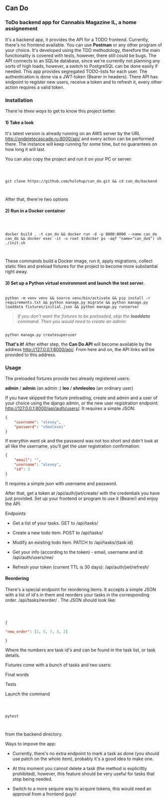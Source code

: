 
  
## Can Do

  

### ToDo backend app for Cannabis Magazine IL, a home assignement

  

It's a backend app, it provides the API for a TODO frontend. Currently, there's no frontend available. You can use **Postman** or any other program of your choice. It's developed using the TDD methodology, therefore the main functionality is covered with tests, however, there still could be bugs. The API connects to an SQLite database, since we're currently not planning any sorts of high loads, however, a switch to PostgreSQL can be done easily if needed. This app provides segregated TODO-lists for each user. The authentication is done via a JWT-token (Bearer in headers). There API has endpoint to register new users, receive a token and to refresh it, every other action requires a valid token.

  

### Installation

  

There're *three ways* to get to know this project better.

  

#### 1) Take a look

  

It's latest version is already running on an AWS server by the URL http://ondeletecascade.ru:8000/api/ and every action can be performed there. The instance will keep running for some time, but no guarantees on how long it will last.

  

You can also copy the project and run it on your PC or server:

  

```

  

git clone https://github.com/holohup/can_do.git && cd can_do/backend

  

```

  

After that, there're two options

  

#### 2) Run in a Docker container

  

```

  

docker build . -t can_do && docker run -d -p 8000:8000 --name can_do can_do && docker exec -it -u root $(docker ps -aqf "name=^can_do$") sh ./init.sh

  

```

These commands build a Docker image, run it, apply migrations, collect static files and preload fixtures for the project to become more substantial right away.

  

#### 3) Set up a Python virtual environment and launch the test server.

  

```

python -m venv venv && source venv/bin/activate && pip install -r requirements.txt && python manage.py migrate && python manage.py loaddata fixtures/initial.json && python manage.py runserver

```

> *If you don't want the fixtures to be preloaded, skip the **loaddata** command. Then you would need to create an admin*:

```

python manage.py createsuperuser

```

**That's it!** After either step, the **Can Do API** will become available by the address http://127.0.0.1:8000/api/. From here and on, the API links will be provided to this address.


### Usage

The preloaded fixtures provide two already registered users:

**admin** / **admin** (an admin :)
**leo** / **shmleoleo** (an ordinary user)

If you have skipped the fixture preloading, create and admin and a user of your choice using the django admin, or the new user registration endpoint: http://127.0.0.1:8000/api/auth/users/. It requires a simple JSON:
```json
{
    "username": "alexey",
    "password": "shmalexei"
}
```
If everythin went ok and the password was not too short and didn't look at all like the username, you'll get the user registration confirmation:
```json
{
    "email": "",
    "username": "alexey",
    "id": 3
}
```
  

It requires a simple json with username and password.

  

After that, get a token at /api/auth/jwt/create/ with the credentials you have just provided. Set up your frontend or program to use it (Bearer) and enjoy the API.

  

  

Endpoints

  

  

- Get a list of your tasks. GET to /api/tasks/

  

- Create a new todo item. POST to /api/tasks/

  

- Modify an existing todo item. PATCH to /api/tasks/{task id}

  

- Get your info (according to the token) - email, username and id: /api/auth/users/me/

  

- Refresh your token (current TTL is 30 days): /api/auth/jwt/refresh/

  

  

#### Reordering

  

There's a special endpoint for reordering items. It accepts a simple JSON with a list of id's in them and reorders your tasks in the corresponding order. /api/tasks/reorder/ . The JSON should look like:

  

```json

  

{

"new_order": [1, 5, 7, 3, 2]

}

```

  

Where the numbers are task id's and can be found in the task list, or task details.

  

Fixtures come with a bunch of tasks and two users:

  




  

  

Final words

  

  

Tests

  

  

Launch the command

  

```

  

pytest

  

```

  

from the backend directory.

  
  

Ways to impove the app:

  

- Currently, there's no extra endpoint to mark a task as done (you should use patch on the whole item), probably it's a good idea to make one.

  

- At this moment you cannot delete a task (the method is explicittly prohibited), however, this feature should be very useful for tasks that stop being needed.

  

- Switch to a more sequire way to acquire tokens, this would need an approval from a frontend guys!